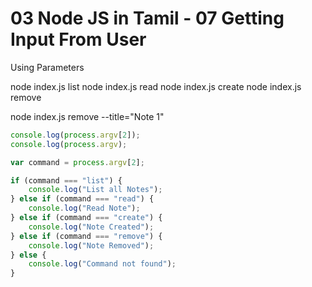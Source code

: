 # 03 Node JS in Tamil - 07 Getting Input From User


Using Parameters

 node index.js list
 node index.js read
 node index.js create
 node index.js remove


 node index.js remove --title="Note 1"



```javascript
console.log(process.argv[2]);
console.log(process.argv);

var command = process.argv[2];

if (command === "list") {
    console.log("List all Notes");
} else if (command === "read") {
    console.log("Read Note");
} else if (command === "create") {
    console.log("Note Created");
} else if (command === "remove") {
    console.log("Note Removed");
} else {
    console.log("Command not found");
}
```
